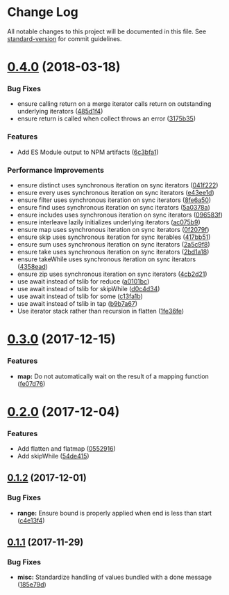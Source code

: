 # Change Log

All notable changes to this project will be documented in this file. See [standard-version](https://github.com/conventional-changelog/standard-version) for commit guidelines.

<a name="0.4.0"></a>
# [0.4.0](https://github.com/jeskew/seq/compare/v0.3.0...v0.4.0) (2018-03-18)


### Bug Fixes

* ensure calling return on a merge iterator calls return on outstanding underlying iterators ([485d1f4](https://github.com/jeskew/seq/commit/485d1f4))
* ensure return is called when collect throws an error ([3175b35](https://github.com/jeskew/seq/commit/3175b35))


### Features

* Add ES Module output to NPM artifacts ([6c3bfa1](https://github.com/jeskew/seq/commit/6c3bfa1))


### Performance Improvements

* ensure distinct uses synchronous iteration on sync iterators ([041f222](https://github.com/jeskew/seq/commit/041f222))
* ensure every uses synchronous iteration on sync iterators ([e43ee1d](https://github.com/jeskew/seq/commit/e43ee1d))
* ensure filter uses synchronous iteration on sync iterators ([8fe6a50](https://github.com/jeskew/seq/commit/8fe6a50))
* ensure find uses synchronous iteration on sync iterators ([5a0378a](https://github.com/jeskew/seq/commit/5a0378a))
* ensure includes uses synchronous iteration on sync iterators ([096583f](https://github.com/jeskew/seq/commit/096583f))
* ensure interleave lazily initializes underlying iterators ([ac075b9](https://github.com/jeskew/seq/commit/ac075b9))
* ensure map uses synchronous iteration on sync iterators ([0f2079f](https://github.com/jeskew/seq/commit/0f2079f))
* ensure skip uses synchronous iteration for sync iterables ([417bb51](https://github.com/jeskew/seq/commit/417bb51))
* ensure sum uses synchronous iteration on sync iterators ([2a5c9f8](https://github.com/jeskew/seq/commit/2a5c9f8))
* ensure take uses synchronous iteration on sync iterators ([2bd1a18](https://github.com/jeskew/seq/commit/2bd1a18))
* ensure takeWhile uses synchronous iteration on sync iterators ([4358ead](https://github.com/jeskew/seq/commit/4358ead))
* ensure zip uses synchronous iteration on sync iterators ([4cb2d21](https://github.com/jeskew/seq/commit/4cb2d21))
* use await instead of tslib for reduce ([a0101bc](https://github.com/jeskew/seq/commit/a0101bc))
* use await instead of tslib for skipWhile ([d0c4d34](https://github.com/jeskew/seq/commit/d0c4d34))
* use await instead of tslib for some ([c13fa1b](https://github.com/jeskew/seq/commit/c13fa1b))
* use await instead of tslib in tap ([b9b7a67](https://github.com/jeskew/seq/commit/b9b7a67))
* Use iterator stack rather than recursion in flatten ([1fe36fe](https://github.com/jeskew/seq/commit/1fe36fe))



<a name="0.3.0"></a>
# [0.3.0](https://github.com/jeskew/async-seq/compare/v0.2.0...v0.3.0) (2017-12-15)


### Features

* **map:** Do not automatically wait on the result of a mapping function ([fe07d76](https://github.com/jeskew/async-seq/commit/fe07d76))



<a name="0.2.0"></a>
# [0.2.0](https://github.com/jeskew/async-seq/compare/v0.1.2...v0.2.0) (2017-12-04)


### Features

* Add flatten and flatmap ([0552916](https://github.com/jeskew/async-seq/commit/0552916))
* Add skipWhile ([54de415](https://github.com/jeskew/async-seq/commit/54de415))



<a name="0.1.2"></a>
## [0.1.2](https://github.com/jeskew/es-seq/compare/v0.1.1...v0.1.2) (2017-12-01)


### Bug Fixes

* **range:** Ensure bound is properly applied when end is less than start ([c4e13f4](https://github.com/jeskew/es-seq/commit/c4e13f4))



<a name="0.1.1"></a>
## [0.1.1](https://github.com/jeskew/es-seq/compare/v0.1.0...v0.1.1) (2017-11-29)


### Bug Fixes

* **misc:** Standardize handling of values bundled with a done message ([185e79d](https://github.com/jeskew/es-seq/commit/185e79d))
